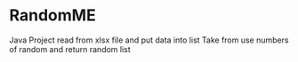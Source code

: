 # RandomME
Java Project read from xlsx file and put data into list 
Take from use numbers of random and return random list
